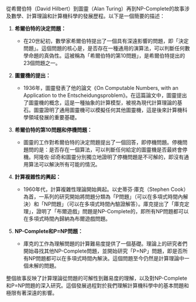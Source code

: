 從希爾伯特（David Hilbert）到圖靈（Alan Turing）再到NP-Complete的故事涉及數學、計算理論和計算機科學的發展歷程。以下是一個簡要的描述：

1. **希爾伯特的決定問題：**
   - 在20世紀初，數學家希爾伯特提出了一個具有深遠影響的問題，即「決定問題」。這個問題的核心是，是否存在一種通用的演算法，可以判斷任何數學命題的真偽性。這被稱為「希爾伯特的第10問題」，是希爾伯特提出的23個問題之一。

2. **圖靈機的提出：**
   - 1936年，圖靈發表了他的論文《On Computable Numbers, with an Application to the Entscheidungsproblem》。在這篇論文中，圖靈提出了圖靈機的概念，這是一種抽象的計算模型，被視為現代計算理論的基石。圖靈證明了通用圖靈機可以模擬任何其他圖靈機，這是後來計算機科學領域發展的重要基礎。

3. **希爾伯特的第10問題和停機問題：**
   - 圖靈的工作對希爾伯特的決定問題提出了一個回答，即停機問題。停機問題問的是：是否存在一個算法，可以判斷任何給定的圖靈機是否最終會停機。阿隆佐·邱奇和圖靈分別獨立地證明了停機問題是不可解的，即沒有通用算法可以解決所有可能的情況。

4. **計算複雜性的興起：**
   - 1960年代，計算複雜性理論開始興起。以史蒂芬·庫克（Stephen Cook）為首，一系列的研究開始將問題分類為「P問題」（可以在多項式時間內解決）和「NP問題」（可以在多項式時間內驗證解答）。庫克提出了「庫克定理」，證明了「布爾遊戲」問題是NP-Complete的，即所有NP問題都可以在多項式時間內歸納為布爾遊戲問題。

5. **NP-Complete和P=NP問題：**
   - 庫克的工作為理解問題的計算難易度提供了一個基礎。理論上的研究者們開始尋找其他NP-Complete問題，並開始研究「P=NP」問題，即是否所有NP問題都可以在多項式時間內解決。這個問題至今仍然是計算理論中一個未解的問題。

整個故事反映了計算理論從問題的可解性到難易度的理解，以及對NP-Complete和P=NP問題的深入研究。這個發展過程對於我們理解計算機科學中的基本問題和極限有著深遠的影響。